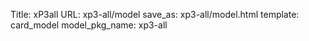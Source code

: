 Title: xP3all
URL: xp3-all/model
save_as: xp3-all/model.html
template: card_model
model_pkg_name: xp3-all

